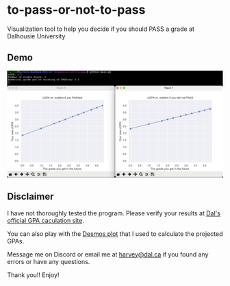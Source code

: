 # to-pass-or-not-to-pass
Visualization tool to help you decide if you should PASS a grade at Dalhousie University

## Demo

![alt text](https://github.com/harvey2phase/to-pass-or-not-to-pass/blob/main/demo.png)

## Disclaimer

I have not thoroughly tested the program. Please verify your results at [Dal's official GPA caculation site](https://www.dal.ca/campus_life/academic-support/grades-and-student-records/gpa-calculator.html).

You can also play with the [Desmos plot](https://www.desmos.com/calculator/tz9tp81hqi) that I used to calculate the projected GPAs.

Message me on Discord or email me at harvey@dal.ca if you found any errors or have any questions.

Thank you!! Enjoy!
